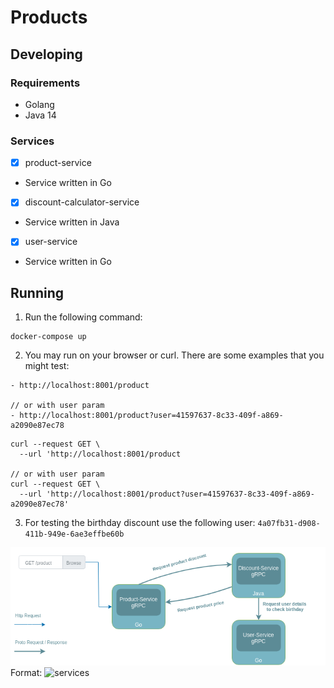 # Products 

## Developing

### Requirements

- Golang
- Java 14

### Services

- [x] product-service
- Service written in Go

- [x] discount-calculator-service
- Service written in Java

- [x] user-service
- Service written in Go

## Running

1. Run the following command:
```
docker-compose up
```
2. You may run on your browser or curl. There are some examples that you might test:
```
- http://localhost:8001/product

// or with user param
- http://localhost:8001/product?user=41597637-8c33-409f-a869-a2090e87ec78
```

```
curl --request GET \
  --url 'http://localhost:8001/product

// or with user param
curl --request GET \
  --url 'http://localhost:8001/product?user=41597637-8c33-409f-a869-a2090e87ec78'
```

3. For testing the birthday discount use the following user:
`
4a07fb31-d908-411b-949e-6ae3effbe60b
`

![services](/assets/products-golan-java.png)
Format: ![services](url)